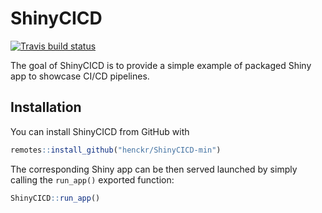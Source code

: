 
# ShinyCICD

<!-- badges: start -->
[![Travis build status](https://travis-ci.com/henckr/ShinyCICD-min.svg?branch=master)](https://travis-ci.com/henckr/ShinyCICD-min)
<!-- badges: end -->

The goal of ShinyCICD is to provide a simple example of packaged Shiny app to showcase CI/CD pipelines.

## Installation

You can install ShinyCICD from GitHub with

``` r
remotes::install_github("henckr/ShinyCICD-min")
```

The corresponding Shiny app can be then served launched by simply calling the `run_app()` exported function:

``` r
ShinyCICD::run_app()
```
